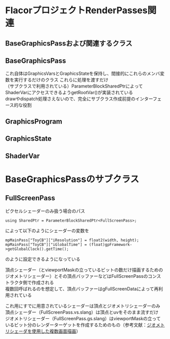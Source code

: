 # FlacorプロジェクトRenderPasses関連

## BaseGraphicsPassおよび関連するクラス

## BaseGraphicsPass
これ自体はGraphicsVarsとGraphicsStateを保持し、間接的にこれらのメンバ変数を実行するだけのクラス  これらに処理を渡すだけ  
（サブクラスで利用されている）ParameterBlockSharedPtrによってShaderVarにアクセスできるようgetRootVar()が実装されている  
drawやdispatch処理さえないので、完全にサブクラス作成前提のインターフェース的な役割  


## GraphicsProgram

## GraphicsState

## ShaderVar


# BaseGraphicsPassのサブクラス

## FullScreenPass
ピクセルシェーダーのみ扱う場合のパス  

    using SharedPtr = ParameterBlockSharedPtr<FullScreenPass>;
によって以下のようにシェーダーの変数を

    mpMainPass["ToyCB"]["iResolution"] = float2(width, height);
    mpMainPass["ToyCB"]["iGlobalTime"] = (float)gpFramework->getGlobalClock().getTime();  
のように設定できるようになっている    

頂点シェーダー（とviewportMaskの立っているビットの数だけ描画するためのジオメトリシェーダー）とその頂点バッファーなどはFullScreenPassのコンストラクタ側で作成される  
複数回呼ばれるのを想定して、頂点バッファーはgFullScreenDataによって再利用されている  

これ用にすでに用意されているシェーダーは頂点とジオメトリシェーダーのみ  
頂点シェーダー（FullScreenPass.vs.slang）は頂点とuvをそのまま流すだけ  
ジオメトリシェーダー（FullScreenPass.gs.slang）はviewportMaskの立っているビット分のレンダーターゲットを作成するためのもの（参考文献：[ジオメトリシェーダを使用した複数画面描画](https://sites.google.com/site/monshonosuana/directxno-hanashi-1/directx-107)）  


<!--stackedit_data:
eyJoaXN0b3J5IjpbLTEzNTM4ODU2NTUsNTQxNTY0ODE2LDIxOT
QyOTExNCwxNjMyOTI5MTIyLDMyODc2ODA2NSwxMzEwMDA0MDI4
LDE5MzQxODM1ODEsLTIwMDA2MzQ5MzEsMTY4Nzc5Njc5MiwtMj
A5MTgwMjM2OV19
-->